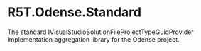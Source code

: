 # R5T.Odense.Standard
The standard IVisualStudioSolutionFileProjectTypeGuidProvider implementation aggregation library for the Odense project.
